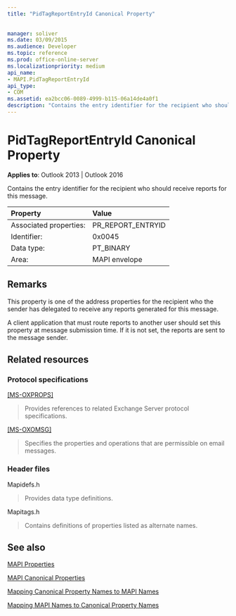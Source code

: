 ```yaml
---
title: "PidTagReportEntryId Canonical Property"
 
 
manager: soliver
ms.date: 03/09/2015
ms.audience: Developer
ms.topic: reference
ms.prod: office-online-server
ms.localizationpriority: medium
api_name:
- MAPI.PidTagReportEntryId
api_type:
- COM
ms.assetid: ea2bcc06-0089-4999-b115-06a14de4a0f1
description: "Contains the entry identifier for the recipient who should receive reports for this message. A client application should set this property at submission time."
---
```


# PidTagReportEntryId Canonical Property

  
  
**Applies to**: Outlook 2013 | Outlook 2016 
  
Contains the entry identifier for the recipient who should receive reports for this message.
  
|Property |Value |
|:-----|:-----|
|Associated properties:  <br/> |PR_REPORT_ENTRYID  <br/> |
|Identifier:  <br/> |0x0045  <br/> |
|Data type:  <br/> |PT_BINARY  <br/> |
|Area:  <br/> |MAPI envelope  <br/> |
   
## Remarks

This property is one of the address properties for the recipient who the sender has delegated to receive any reports generated for this message.
  
A client application that must route reports to another user should set this property at message submission time. If it is not set, the reports are sent to the message sender.
  
## Related resources

### Protocol specifications

[[MS-OXPROPS]](https://msdn.microsoft.com/library/f6ab1613-aefe-447d-a49c-18217230b148%28Office.15%29.aspx)
  
> Provides references to related Exchange Server protocol specifications.
    
[[MS-OXOMSG]](https://msdn.microsoft.com/library/daa9120f-f325-4afb-a738-28f91049ab3c%28Office.15%29.aspx)
  
> Specifies the properties and operations that are permissible on email messages.
    
### Header files

Mapidefs.h
  
> Provides data type definitions.
    
Mapitags.h
  
> Contains definitions of properties listed as alternate names.
    
## See also



[MAPI Properties](mapi-properties.md)
  
[MAPI Canonical Properties](mapi-canonical-properties.md)
  
[Mapping Canonical Property Names to MAPI Names](mapping-canonical-property-names-to-mapi-names.md)
  
[Mapping MAPI Names to Canonical Property Names](mapping-mapi-names-to-canonical-property-names.md)

